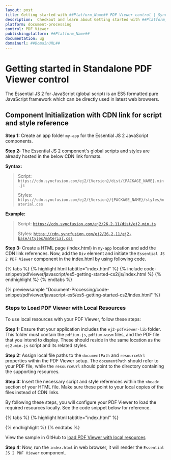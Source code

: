 ```yaml
---
layout: post
title: Getting started with ##Platform_Name## PDF Viewer control | Syncfusion
description:  Checkout and learn about Getting started with ##Platform_Name## PDF Viewer control of Syncfusion Essential JS 2 and more details.
platform: document-processing
control: PDF Viewer
publishingplatform: ##Platform_Name##
documentation: ug
domainurl: ##DomainURL##
---
```


# Getting started in Standalone PDF Viewer control

The Essential JS 2 for JavaScript (global script) is an ES5 formatted pure JavaScript framework which can be directly used in latest web browsers.

## Component Initialization with CDN link for script and style reference

**Step 1:** Create an app folder `my-app` for the Essential JS 2 JavaScript components.

**Step 2:** The Essential JS 2 component's global scripts and styles are already hosted in the below CDN link formats.

**Syntax:**
> Script: `https://cdn.syncfusion.com/ej2/{Version}/dist/{PACKAGE_NAME}.min.js`
>
> Styles: `https://cdn.syncfusion.com/ej2/{Version}/{PACKAGE_NAME}/styles/material.css`

**Example:**
> Script: [`https://cdn.syncfusion.com/ej2/26.2.11/dist/ej2.min.js`](https://cdn.syncfusion.com/ej2/26.2.11/dist/ej2.min.js)
>
> Styles: [`https://cdn.syncfusion.com/ej2/26.2.11/ej2-base/styles/material.css`](https://cdn.syncfusion.com/ej2/26.2.11/ej2-base/styles/material.css)


**Step 3:** Create a HTML page (index.html) in `my-app` location and add the CDN link references. Now, add the `Div` element and initiate the `Essential JS 2 PDF Viewer` component in the index.html by using following code.

{% tabs %}
{% highlight html tabtitle="index.html" %}
{% include code-snippet/pdfviewer/javascript/es5-getting-started-cs2/js/index.html %}
{% endhighlight %}
{% endtabs %}

{% previewsample "Document-Processing/code-snippet/pdfviewer/javascript-es5/es5-getting-started-cs2/index.html" %}


### Steps to Load PDF Viewer with Local Resources

To use local resources with your PDF Viewer, follow these steps:

**Step 1:** Ensure that your application includes the `ej2-pdfviewer-lib` folder. This folder must contain the `pdfium.js`, `pdfium.wasm` files, and the PDF file that you intend to display. These should reside in the same location as the `ej2.min.js` script and its related styles.

**Step 2:** Assign local file paths to the `documentPath` and `resourceUrl` properties within the PDF Viewer setup. The `documentPath` should refer to your PDF file, while the `resourceUrl` should point to the directory containing the supporting resources.

**Step 3:** Insert the necessary script and style references within the `<head>` section of your HTML file. Make sure these point to your local copies of the files instead of CDN links.

By following these steps, you will configure your PDF Viewer to load the required resources locally. See the code snippet below for reference.

{% tabs %}
{% highlight html tabtitle="index.html" %}
<script>

var pdfviewer = new ej.pdfviewer.PdfViewer({
    documentPath:window.location.origin +'/resources/pdfsuccinctly.pdf',
    resourceUrl:window.location.origin +'/resources/ej2-pdfviewer-lib'
});

</script>
{% endhighlight %}
{% endtabs %}

View the sample in GitHub to [load PDF Viewer with local resources](https://github.com/SyncfusionExamples/javascript-pdf-viewer-examples/tree/master/How%20to/Refer%20resource%20url%20locally)

**Step 4:** Now, run the `index.html` in web browser, it will render the `Essential JS 2 PDF Viewer` component.
